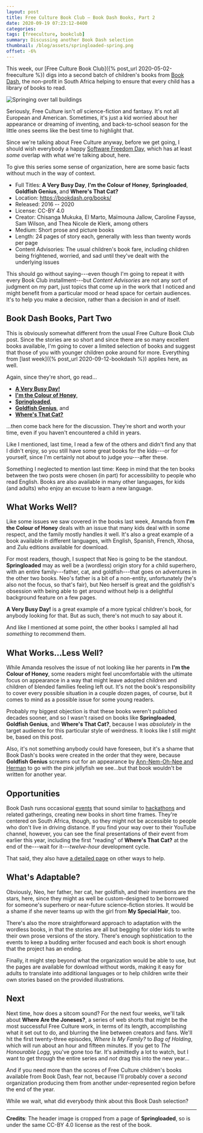 ```yaml
---
layout: post
title: Free Culture Book Club — Book Dash Books, Part 2
date: 2020-09-19 07:23:12-0400
categories:
tags: [freeculture, bookclub]
summary: Discussing another Book Dash selection
thumbnail: /blog/assets/springloaded-spring.png
offset: -6%
---
```


This week, our [Free Culture Book Club]({% post_url 2020-05-02-freeculture %}) digs into a second batch of children's books from [Book Dash](https://bookdash.org/), the non-profit in South Africa helping to ensure that every child has a library of books to read.

![Springing over tall buildings](/blog/assets/springloaded-spring.png "Springing over tall buildings")

Seriously, Free Culture isn't *all* science-fiction and fantasy.  It's not all European and American.  Sometimes, it's just a kid worried about her appearance or dreaming of inventing, and back-to-school season for the little ones seems like the best time to highlight that.

Since we're talking about Free Culture anyway, before we get going, I should wish everybody a happy [Software Freedom Day](https://www.softwarefreedomday.org/), which has at least *some* overlap with what we're talking about, here.

To give this series some sense of organization, here are some basic facts without much in the way of context.

 * Full Titles:  **A Very Busy Day**, **I'm the Colour of Honey**, **Springloaded**, **Goldfish Genius**, and **Where's That Cat?**
 * Location:  <https://bookdash.org/books/>
 * Released:  2016 -- 2020
 * License:  CC-BY 4.0
 * Creator:  Chisanga Mukuka, El Marto, Maïmouna Jallow, Caroline Faysse, Sam Wilson, and Thea Nicole de Klerk, among others
 * Medium:  Short prose and picture books
 * Length:  24 pages of story each, generally with less than twenty words per page
 * Content Advisories:  The usual children's book fare, including children being frightened, worried, and sad until they've dealt with the underlying issues

This should go without saying---even though I'm going to repeat it with every Book Club installment---but *Content Advisories* are not any sort of judgment on my part, just topics that come up in the work that I noticed and might benefit from a particular mood or head space for certain audiences.  It's to help you make a decision, rather than a decision in and of itself.

## Book Dash Books, Part Two

This is obviously somewhat different from the usual Free Culture Book Club post.  Since the stories are so short and since there are so many excellent books available, I'm going to cover a limited selection of books and suggest that those of you with younger children poke around for more.  Everything from [last week]({% post_url 2020-09-12-bookdash %}) applies here, as well.

Again, since they're short, go read...

 * [**A Very Busy Day!**](https://bookdash.org/books/a-very-busy-day/)
 * [**I'm the Colour of Honey**](https://bookdash.org/books/im-the-colour-of-honey/),
 * [**Springloaded**](https://bookdash.org/books/springloaded-thea-nicole-de-klerk-sam-wilson-chenel-ferreira/),
 * [**Goldfish Genius**](https://bookdash.org/books/goldfish-genius-sam-wilson-thea-nicole-de-klerk-chenel-ferreira/), and
 * [**Where's That Cat?**](https://bookdash.org/books/wheres-that-cat-sam-wilson-thea-nicole-de-klerk-chenel-ferreira-louis-greenberg/)

...then come back here for the discussion.  They're short and worth your time, even if you haven't encountered a child in years.

Like I mentioned, last time, I read a few of the others and didn't find any that I didn't enjoy, so you still have some great books for the kids---or for yourself, since I'm certainly not about to judge you---after these.

Something I neglected to mention last time:  Keep in mind that the ten books between the two posts were chosen (in part) for accessibility to people who read English.  Books are also available in many other languages, for kids (and adults) who enjoy an excuse to learn a new language.

## What Works Well?

Like some issues we saw covered in the books last week, Amanda from **I'm the Colour of Honey** deals with an issue that many kids deal with in some respect, and the family mostly handles it well.  It's also a great example of a book available in different languages, with English, Spanish, French, Xhosa, and Zulu editions available for download.

For most readers, though, I suspect that Neo is going to be the standout.  **Springloaded** may as well be a (wordless) origin story for a child superhero, with an entire family---father, cat, and goldfish---that goes on adventures in the other two books.  Neo's father is a bit of a non-entity, unfortunately (he's also not the focus, so that's fair), but Neo herself is great and the goldfish's obsession with being able to get around without help is a delightful background feature on a few pages.

**A Very Busy Day!** is a great example of a more typical children's book, for anybody looking for that.  But as such, there's not much to say about it.

And like I mentioned at some point, the other books I sampled all had *something* to recommend them.

## What Works...Less Well?

While Amanda resolves the issue of not looking like her parents in **I'm the Colour of Honey**, some readers might feel uncomfortable with the ultimate focus on appearance in a way that might leave adopted children and children of blended families feeling left out.  It's not the book's responsibility to cover every possible situation in a couple dozen pages, of course, but it comes to mind as a possible issue for some young readers.

Probably my biggest objection is that these books weren't published decades sooner, and so I wasn't raised on books like **Springloaded**, **Goldfish Genius**, and **Where's That Cat?**, because I was *absolutely* in the target audience for this particular style of weirdness.  It looks like I still might be, based on this post.

Also, it's not something anybody could have foreseen, but it's a shame that Book Dash's books were created in the order that they were, because **Goldfish Genius** screams out for an appearance by [Ann-Nem-Oh-Nee and Herman](https://bookdash.org/books/ann-nem-oh-nee-finds-adventure-by-jessica-bosworth-smith-matthew-griffiths-and-lauren-nel/) to go with the pink jellyfish we see...but that book wouldn't be written for another year.

## Opportunities

Book Dash runs occasional [events](https://bookdash.org/book-dash-events) that sound similar to [hackathons](https://en.wikipedia.org/wiki/Hackathon) and related gatherings, creating new books in short time frames.  They're centered on South Africa, though, so they might not be accessible to people who don't live in driving distance.  If you find your way over to their YouTube channel, however, you can see the final presentations of their event from earlier this year, including the first "reading" of **Where's That Cat?** at the end of the---wait for it---*twelve-hour* development cycle.

That said, they also have [a detailed page](https://bookdash.org/what-we-do/get-involved/) on other ways to help.

## What's Adaptable?

Obviously, Neo, her father, her cat, her goldfish, and their inventions are the stars, here, since they might as well be custom-designed to be borrowed for someone's superhero or near-future science-fiction stories.  It would be a shame if she never teams up with the girl from **My Special Hair**, too.

There's also the more straightforward approach to adaptation with the wordless books, in that the stories are all but begging for older kids to write their own prose versions of the story.  There's enough sophistication to the events to keep a budding writer focused and each book is short enough that the project has an ending.

Finally, it might step beyond what the organization would be able to use, but the pages are available for download without words, making it easy for adults to translate into additional languages or to help children write their own stories based on the provided illustrations.

## Next

Next time, how does a sitcom sound?  For the next four weeks, we'll talk about **Where Are the Joneses?**, a series of web shorts that might be the most successful Free Culture work, in terms of its length, accomplishing what it set out to do, and blurring the line between creators and fans.  We'll hit the first twenty-three episodes, *Where Is My Family?* to *Bag of Holding*, which will run about an hour and fifteen minutes.  If you get to *The Honourable Logg*, you've gone too far.  It's admittedly a lot to watch, but I want to get through the entire series and *not* drag this into the new year...

And if you need more than the scores of Free Culture children's books available from Book Dash, fear not, because I'll probably cover a *second* organization producing them from another under-represented region before the end of the year.

While we wait, what did everybody think about this Book Dash selection?

* * *

**Credits**:  The header image is cropped from a page of **Springloaded**, so is under the same CC-BY 4.0 license as the rest of the book.
